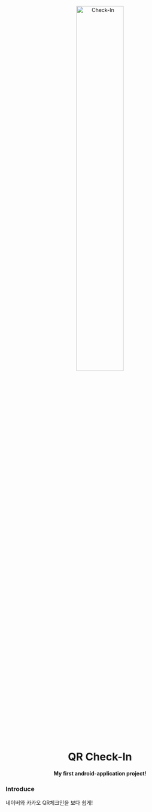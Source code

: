 <p align="center">
    <img src="https://user-images.githubusercontent.com/16767890/130763578-5e0e3d08-8c09-4619-9a93-8cf71bd63fc2.png" width="50%" alt="Check-In"/>
</p>
<h1 align="center">QR Check-In</h1>
<p align="center">
  <b>My first android-application project!</b>
</p>

### Introduce
네이버와 카카오 QR체크인을 보다 쉽게!
